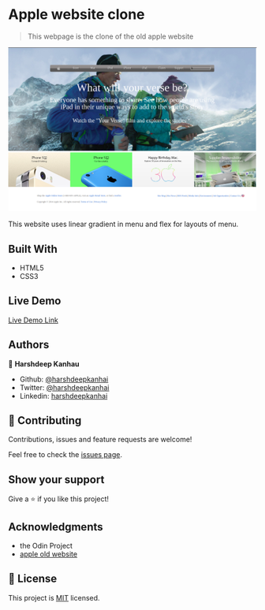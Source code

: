 # Apple website clone

> This webpage is the clone of the old apple website

![screenshot](./apple_clone.png)

This website uses linear gradient in menu and flex for layouts of menu.

## Built With

- HTML5
- CSS3

## Live Demo

[Live Demo Link](https://rawcdn.githack.com/harshdeepkanhai/apple-website-clone/feature/appleclone/index.html)



## Authors

👤 **Harshdeep Kanhau**

- Github: [@harshdeepkanhai](https://github.com/harshdeepkanhai)
- Twitter: [@harshdeepkanhai](https://twitter.com/harshdeepkanhai)
- Linkedin: [harshdeepkanhai](https://linkedin.com/in/harshdeepkanhai)


## 🤝 Contributing

Contributions, issues and feature requests are welcome!

Feel free to check the [issues page](issues/).

## Show your support

Give a ⭐️ if you like this project!

## Acknowledgments

- the Odin Project
- [apple old website](https://web.archive.org/web/20140301004610/http://www.apple.com/)

## 📝 License

This project is [MIT](lic.url) licensed.
